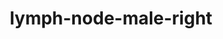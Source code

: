 ---
title: lymph-node-male-right
release_version: v1.0
hra_release_version:
  - v1.0
type: ref-organs
description: '[This reference organ](https://hubmapconsortium.github.io/ccf/pages/ccf-3d-reference-library.html) was created using the Clearing-enhanced 3D (Ce3D) method developed by Dr. Weizhe Li, Laboratory of Immune System Biology, National Institute of Allergy and Infectious Diseases, NIH using data documented in https://www.pnas.org/content/114/35/E7321. While the size and cellular composition of mouse and human lymph nodes varies between species, the overall anatomy is well-conserved. '
creators:
  - 0000-0003-2390-083X
project_leads:
  - 0000-0002-3321-6137
creation_date: 2021-03-12T00:00:00
license: CC BY 4.0
publisher:  HuBMAP 
funder:  National Institutes of Health 
award_number:  OT2OD026671 
hubmap_id:  HBM699.BLKS.298 
datatable: NIH_M_Lymph_Node_Right.glb
doi: https://doi.org/10.48539/hbm699.blks.298
---